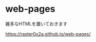 # web-pages
雑多なHTMLを置いておきます

https://raster0x2a.github.io/web-pages/


<script>
  (async () => {
    const response = await fetch('https://api.github.com/repos/:user/:repo/contents/');
    const data = await response.json();
    let htmlString = '<ul>';
    
    for (let file of data) {
      htmlString += `<li><a href="${file.path}">${file.name}</a></li>`;
    }

    htmlString += '</ul>';
    document.getElementsByTagName('body')[0].innerHTML = htmlString;
  })()
</script>
